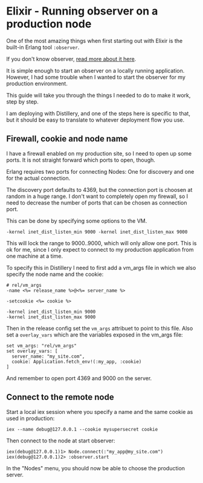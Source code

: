 # Elixir - Running observer on a production node

One of the most amazing things when first starting out with Elixir is the
built-in Erlang tool `:observer`.

If you don't know observer, [read more about it here](http://elixir-lang.org/getting-started/mix-otp/supervisor-and-application.html#observer).

It is simple enough to start an observer on a locally running application.
However, I had some trouble when I wanted to start the observer for my
production environment.

This guide will take you through the things I needed to do to make it work, step by step.

I am deploying with Distillery, and one of the steps here is specific to that,
but it should be easy to translate to whatever deployment flow you use.

## Firewall, cookie and node name

I have a firewall enabled on my production site, so I need to open up some ports.
It is not straight forward which ports to open, though.

Erlang requires two ports for connecting Nodes: One for discovery and one for the actual connection.

The discovery port defaults to 4369, but the connection port is choosen at random in a huge range.
I don't want to completely open my firewall, so I need to decrease the number of ports that can be chosen as
connection port.

This can be done by specifying some options to the VM.

```
-kernel inet_dist_listen_min 9000 -kernel inet_dist_listen_max 9000
```

This will lock the range to 9000..9000, which will only allow one port. This is ok for me, since I only expect to
connect to my production application from one machine at a time.

To specify this in Distillery I need to first add a vm_args file in which we also specify the node name and the cookie:

```
# rel/vm_args
-name <%= release_name %>@<%= server_name %>

-setcookie <%= cookie %>

-kernel inet_dist_listen_min 9000
-kernel inet_dist_listen_max 9000
```

Then in the release config set the `vm_args` attribuet to point to this file.
Also set a `overlay_vars` which are the variables exposed in the vm_args file:

```
set vm_args: "rel/vm_args"
set overlay_vars: [
  server_name: "my_site.com",
  cookie: Application.fetch_env!(:my_app, :cookie)
]
```

And remember to open port 4369 and 9000 on the server.

## Connect to the remote node

Start a local iex session where you specify a name and the same cookie as used in production:

```
iex --name debug@127.0.0.1 --cookie mysupersecret cookie
```

Then connect to the node at start observer:

```
iex(debug@127.0.0.1)1> Node.connect(:"my_app@my_site.com")
iex(debug@127.0.0.1)2> :observer.start
```

In the "Nodes" menu, you should now be able to choose the production server.

